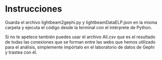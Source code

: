 # Instrucciones

Guarda el archivo lightbeam2gephi.py y lightbeamDataELP.json en la misma carpeta y ejecuta el código desde la terminal con el intérprete de Python.

Si no te apetece también puedes usar el archivo All.csv que es el resultado de todas las conexiones que se forman entre las webs que hemos utilizado para el análisis, simplemente impórtalo en el laboratorio de datos de Gephi y trastea con él.
